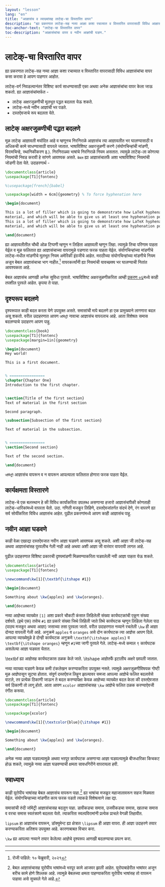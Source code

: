 ```yaml
---
layout: "lesson"
lang: "en"
title: "आज्ञासंच व व्याख्यांसह लाटेक्-चा विस्तारित वापर"
description: "ह्या प्रकरणात लाटेक्-सह नव्या आज्ञा कशा रचाव्यात व विस्तारित वापरासाठी विविध आज्ञासंचांचा वापर कसा करावा हे आपण पाहणार आहोत."
toc-anchor-text: "लाटेक्-चा विस्तारित वापर"
toc-description: "आज्ञासंचांचा वापर व नवीन आज्ञांची घडण."
---
```


# लाटेक्-चा विस्तारित वापर

<span class="summary">
ह्या प्रकरणात लाटेक्-सह नव्या आज्ञा कशा रचाव्यात व विस्तारित वापरासाठी विविध आज्ञासंचांचा
वापर कसा करावा हे आपण पाहणार आहोत.
</span>

लाटेक्-वर्ग निवडल्यानंतर विशिष्ट कार्य साधण्यासाठी एका अथवा अनेक आज्ञासंचांचा वापर केला जाऊ
शकतो. ह्या आज्ञासंचांमार्फत -

- लाटेक् अक्षरजुळणीची मूलभूत पद्धत बदलता येऊ शकते.
- लाटेक्-मध्ये नवीन आज्ञांची भर पडते.
- दस्तऐवजाचे रूप बदलता येते.

## लाटेक् अक्षरजुळणीची पद्धत बदलणे

मूळ लाटेक् आज्ञावली मर्यादित आहे व म्हणूनच निरनिराळे आज्ञासंच त्या आज्ञावलीत भर घालण्यासाठी व
अधिकची कामे साधण्यासाठी वापरले जातात. भाषाविशिष्ट अक्षरजुळणी करणे (संयोगचिन्हांची मांडणी,
विरामचिन्हे, स्थानिकीकरण इ.). निरनिराळ्या भाषांचे निरनिराळे नियम असतात. त्यामुळे लाटेक्-ला
कोणत्या नियमांची निवड करावी हे सांगणे आवश्यक असते. `बेबल` ह्या आज्ञासंचातर्फे अशा भाषाविशिष्ट
नियमांची जोडणी देता येते. उदाहरणार्थ -

```latex
\documentclass{article}
\usepackage[T1]{fontenc}

%\usepackage[french]{babel}

\usepackage[width = 6cm]{geometry} % To force hyphenation here

\begin{document}

This is a lot of filler which is going to demonstrate how LaTeX hyphenates
material, and which will be able to give us at least one hyphenation point.
This is a lot of filler which is going to demonstrate how LaTeX hyphenates
material, and which will be able to give us at least one hyphenation point.

\end{document}
```

ह्या आज्ञावलीतील चौथी ओळ टिप्पणी म्हणून न लिहिता आज्ञावली म्हणून लिहा. त्यामुळे तिचा परिणाम
पाहता येईल व मूळ फलितात ह्या आज्ञासंचाच्या वापरामुळे पडणारा फरक पाहता येईल. संयोगचिन्हांच्या
मांडणीचे लाटेक्-मधील मांडणीचे मूलभूत नियम अमेरिकी इंग्रजीचे आहेत. मराठीच्या संयोगचिन्हांच्या
मांडणीचे नियम अजून बेबल आज्ञासंचाचा भाग नाहीत.[^1] वापरकर्त्यांनी ह्या नियमांची यावच्छक्य भर
घालण्याची नितांत आवश्यकता आहे.

बेबल आज्ञासंच आणखी अनेक सुविधा पुरवतो. भाषाविशिष्ट अक्षरजुळणीकरिता आम्ही [प्रकरण
०६](more-06)मध्ये काही तपशील पुरवले आहेत. कृपया ते पाहा.

## दृश्यरूप बदलणे

दृश्यरूपात काही बदल करता येणे उपयुक्त असते. समासांची मापे बदलणे हा एक प्रामुख्याने लागणारा बदल
असू शकतो. वरील उदाहरणात आपण `जॉमेट्री` नावाचा आज्ञासंच वापरलाच आहे. आता विशेषतः समास
बदलण्याचे उदाहरण आपण पाहू.

```latex
\documentclass{book}
\usepackage[T1]{fontenc}
\usepackage[margin=1in]{geometry}

\begin{document}
Hey world!

This is a first document.


% ================
\chapter{Chapter One}
Introduction to the first chapter.


\section{Title of the first section}
Text of material in the first section

Second paragraph.

\subsection{Subsection of the first section}

Text of material in the subsection.


% ================
\section{Second section}

Text of the second section.

\end{document}
```

`जॉमेट्री` आज्ञासंच वापरून व न वापरून आपल्याला फलितात होणारा फरक पाहता येेईल.

## कार्यक्षमता विस्तारणे

लाटेक्-चे एक बलस्थान हे की विविध कार्यांकरिता उपलब्ध असणाऱ्या हजारो आज्ञासंचांपैकी कोणताही
लाटेक्-धारिकांमध्ये वापरता येतो. उदा. गणिती मजकूर लिहिणे, दस्तऐवजांतर्गत संदर्भ देणे, रंग वापरणे
ह्या सर्व सोयींकरिता विविध आज्ञासंच आहेत. पुढील प्रकरणांमध्ये आपण काही आज्ञासंच पाहू.

## नवीन आज्ञा घडवणे

काही वेळा एखाद्या दस्तऐवजात नवीन आज्ञा घडवणे आवश्यक असू शकते. अशी आज्ञा जी लाटेक्-सह अथवा
आज्ञासंचांसह पुरवलीच गेली नाही आहे अथवा अशी आज्ञा जी वारंवार वापरावी लागत आहे.

पुढील उदाहरणात विशिष्ट प्रकारची दृश्यमांडणी मिळवण्याकरिता घडवलेली नवी आज्ञा पाहता येऊ
शकते.

```latex
\documentclass{article}
\usepackage[T1]{fontenc}

\newcommand\kw[1]{\textbf{\itshape #1}}

\begin{document}

Something about \kw{apples} and \kw{oranges}.

\end{document}
```

नव्या आज्ञेच्या व्याख्येत `[1]` अशा प्रकारे चौकटी कंसात लिहिलेली संख्या कार्यघटकांची एकूण संख्या
दर्शवते. (इथे एक) तसेच `#1` ह्या प्रकारे संख्या जिथे लिहिली जाते तिथे कार्यघटक म्हणून लिहिला
गेलेला पाठ (पाठ्य मजकूर अथवा आज्ञा) जसाच्या तसा पुरवला जातो. वरील उदाहरणात नव्याने रचलेली
`\kw` ही आज्ञा दोनदा वापरली गेली आहे. अनुक्रमे `apples` व `oranges` असे दोन कार्यघटक त्या
आज्ञेस आपण दिले. आपल्या व्याख्येमुळे हे दोन्ही कार्यघटक अनुक्रमे `\textbf{\itshape apples}` व
`\textbf{\itshape oranges}` म्हणून `#1`च्या जागी पुरवले गेले. लाटेक्-मध्ये कमाल ९ कार्यघटक
असलेल्या आज्ञा घडवता येतात.

<p class="hint">
\textbf ह्या आज्ञेसह कार्यघटकास ठळक केले जाते. \itshape आज्ञेतर्फे इटालीय अक्षरे छापली जातात.
</p>

नव्या व्याख्या घडवणे केवळ कमी टंकलेखन करण्याकरिता उपयुक्त नसते. त्यामुळे अक्षरजुळणीविषयक गोष्टी
मूळ आज्ञेपासून सुट्या होतात. संपूर्ण दस्तऐवज लिहून झाल्यावर समजा आपल्या आज्ञेचे फलित बदलावेसे
वाटले, तर प्रत्येक ठिकाणी जाऊन ते बदल करण्यापेक्षा केवळ आज्ञेच्या व्याख्येत बदल केला की दस्तऐवजात
सर्व ठिकाणी तो लागू होतो. आता आपण `xcolor` आज्ञासंचासह `\kw` आज्ञेचे फलित ठळक करण्याऐवजी
रंगीत करूया.

```latex
\documentclass{article}
\usepackage[T1]{fontenc}

\usepackage{xcolor}

\newcommand\kw[1]{\textcolor{blue}{\itshape #1}}

\begin{document}

Something about \kw{apples} and \kw{oranges}.

\end{document}
```

अनेक नव्या आज्ञा घडवल्यामुळे अथवा भरपूर कार्यघटक असणाऱ्या आज्ञा घडवल्यामुळे बीजधारिका किचकट
होऊ शकते, त्यामुळे नव्या आज्ञा घडवण्याची क्षमता सावधगिरीने वापरायला हवी.

## स्वाध्याय

काही युरोपीय भाषांसह बेबल आज्ञासंच वापरून पाहा.[^2] ह्या भाषांचा मजकूर महाजालावरून सहज
मिळवता येईल. संयोगचिन्हाच्या मांडणीत काय फरक पडतो त्याकडे विशेषत्वाने लक्ष द्या.

समासांची रुंदी जॉमेट्री आज्ञासंचासह बदलून पाहा. डावीकडचा समास, उजवीकडचा समास, खालचा समास
व वरचा समास स्वतंत्रपणे बदलता येतो. त्याकरिता स्वल्पविरामांनी प्रत्येक प्राचले वेगळी लिहावीत.

`lipsum` हा आज्ञासंच वापरून, डॉक्युमेन्ट ह्या क्षेत्रात `\lipsum` ही आज्ञा वापरा. ही आज्ञा
उदाहरणे तयार करण्याकरिता अतिशय उपयुक्त आहे. कारणाबाबत विचार करा.

`\kw` ह्या आपल्या नव्याने तयार केलेल्या आज्ञेचे दृश्यरूप आणखी बदलण्याचा प्रयत्न करा.

---

[^1]: रोजी पाहिले: १० फेब्रुवारी, २०२१
[^2]: बेबल आज्ञासंचासह युरोपीय भाषांमध्ये भरपूर कामे आजवर झाली आहेत. युरोपाबाहेरील भाषांवर
	  अजून बरीच कामे होणे शिल्लक आहे. त्यामुळे बेबलच्या क्षमता पाहण्याकरिता युरोपीय भाषांसह तो
      वापरून पाहावा असे सुचवले गेले आहे.
